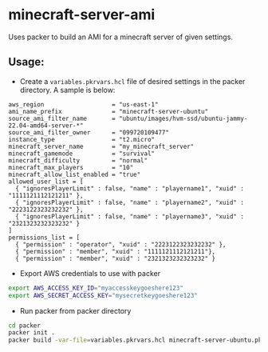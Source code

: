 # minecraft-server-ami

Uses packer to build an AMI for a minecraft server of given settings.

## Usage:

- Create a `variables.pkrvars.hcl` file of desired settings in the packer directory.  A sample is below:
```hcl
aws_region                   = "us-east-1"
ami_name_prefix              = "minecraft-server-ubuntu"
source_ami_filter_name       = "ubuntu/images/hvm-ssd/ubuntu-jammy-22.04-amd64-server-*"
source_ami_filter_owner      = "099720109477"
instance_type                = "t2.micro"
minecraft_server_name        = "my_minecraft_server"
minecraft_gamemode           = "survival"
minecraft_difficulty         = "normal"
minecraft_max_players        = "10"
minecraft_allow_list_enabled = "true"
allowed_user_list = [
  { "ignoresPlayerLimit" : false, "name" : "playername1", "xuid" : "1111121112121211" },
  { "ignoresPlayerLimit" : false, "name" : "playername2", "xuid" : "2223122323232232" },
  { "ignoresPlayerLimit" : false, "name" : "playername3", "xuid" : "2321323232323232" }
]
permissions_list = [
  { "permission" : "operator", "xuid" : "2223122323232232" },
  { "permission" : "member", "xuid" : "1111121112121211"},
  { "permission" : "member", "xuid" : "2321323232323232" }
```

- Export AWS credentials to use with packer
```bash
export AWS_ACCESS_KEY_ID="myaccesskeygoeshere123"
export AWS_SECRET_ACCESS_KEY="mysecretkeygoeshere123"
```

- Run packer from packer directory
```bash
cd packer
packer init .
packer build -var-file=variables.pkrvars.hcl minecraft-server-ubuntu.pkr.hcl
```